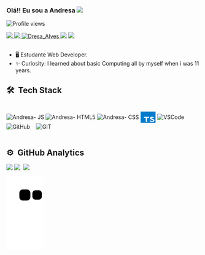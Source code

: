 ### Olá!! Eu sou a Andresa <img src="https://raw.githubusercontent.com/kaueMarques/kaueMarques/master/hi.gif" width="30px">

<p align="left"> <img src="https://komarev.com/ghpvc/?username=Andresa-Alves-Ribeiro&color=ff69b4&style=for-the-badge" alt="Profile views" /> </p>

<div>
  <a href="mailto:andresa_15ga@hotmail.com">
    <img src="https://img.shields.io/badge/-Gmail-%23333?style=for-the-badge&logo=gmail&logoColor=red" target="_blank">
  </a>
  <a href="https://www.linkedin.com/in/andresa-alves-ribeiro/" target="blank">
    <img src="https://img.shields.io/badge/-LinkedIn-%230077B5?style=for-the-badge&logo=linkedin&logoColor=white" target="_blank">
  </a>
  <a href="https://twitter.com/Dresa_Alves" target="blank">
    <img src="https://img.shields.io/twitter/follow/Dresa_Alves?style=for-the-badge" alt="Dresa_Alves" />
  </a> 
  <a href="https://www.instagram.com/dresa.alves" target="_blank"><img src="https://img.shields.io/badge/-Instagram-%23E4405F?style=for-the-badge&logo=instagram&logoColor=white" target="_blank"></a>
  <a href="AndresaAlves#0101" target="_blank"><img src="https://img.shields.io/badge/Discord-7289DA?style=for-the-badge&logo=discord&logoColor=white" target="_blank"></a> 
</div>

##

- 🖥️ Estudante Web Developer.
- ✨ Curiosity: I learned about basic Computing all by myself when i was 11 years.

## 🛠 &nbsp;Tech Stack

<div style="display: inline_block"><br>
  <img align="center" alt="Andresa- JS" height="30" width="40" src="https://cdn.jsdelivr.net/gh/devicons/devicon/icons/javascript/javascript-original.svg">
  <img align="center" alt="Andresa- HTML5" height="30" width="40" src="https://cdn.jsdelivr.net/gh/devicons/devicon/icons/html5/html5-original.svg">
  <img align="center" alt="Andresa- CSS" height="30" width="40" src="https://cdn.jsdelivr.net/gh/devicons/devicon/icons/css3/css3-original.svg">
  <img align="center" alt="Andresa- TypeScript" height="30" width="40" src="https://raw.githubusercontent.com/devicons/devicon/master/icons/typescript/typescript-plain.svg">
  <img align="center" alt="VSCode" height="30" width="40" src="https://cdn.worldvectorlogo.com/logos/visual-studio-code-1.svg">&nbsp;&nbsp;&nbsp;&nbsp;
  <img align="center" alt="GitHub" height="30" width="40" src="https://cdn.worldvectorlogo.com/logos/github-icon-1.svg">&nbsp;&nbsp;&nbsp;
  <img align="center" alt="GIT" height="30" width="40" src="https://cdn.worldvectorlogo.com/logos/git-icon.svg">&nbsp;&nbsp;&nbsp;&nbsp;
</div>

<br>

## ⚙️ &nbsp;GitHub Analytics

<div>
  <img height="160em" src="https://github-readme-stats.vercel.app/api?username=Andresa-Alves-Ribeiro&show_icons=true&theme=dracula&hide_border=true">
  <img height="160em" src="https://github-readme-streak-stats.herokuapp.com/?user=Andresa-Alves-Ribeiro&theme=dracula&hide_border=true"></a>&nbsp;
  <img height="165em" src="https://github-readme-stats.vercel.app/api/top-langs/?username=Andresa-Alves-Ribeiro&layout=compact&theme=dracula&hide_border=true">
  
  ![Snake animation](https://github.com/rafaballerini/rafaballerini/blob/output/github-contribution-grid-snake.svg)
  
</div>

